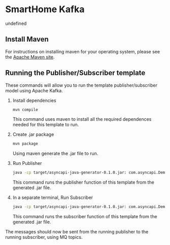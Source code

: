 # SmartHome Kafka

undefined

## Install Maven
For instructions on installing maven for your operating system, please see the [Apache Maven site](https://maven.apache.org/install.html).

## Running the Publisher/Subscriber template
These commands will allow you to run the template publisher/subscriber model using Apache Kafka.

1. Install dependencies
    ```sh
    mvn compile
    ```

    This command uses maven to install all the required dependences needed for this template to run.


2. Create .jar package
    ```sh
    mvn package
    ```
    Using maven generate the .jar file to run.

3. Run Publisher
    ```sh
    java -cp target/asyncapi-java-generator-0.1.0.jar: com.asyncapi.DemoProducer
    ```

    This command runs the publisher function of this template from the generated .jar file.


4. In a separate terminal, Run Subscriber
    ```sh
    java -cp target/asyncapi-java-generator-0.1.0.jar: com.asyncapi.DemoSubscriber
    ```

    This command runs the subscriber function of this template from the generated .jar file.


The messages should now be sent from the running publisher to the running subscriber, using MQ topics.
    